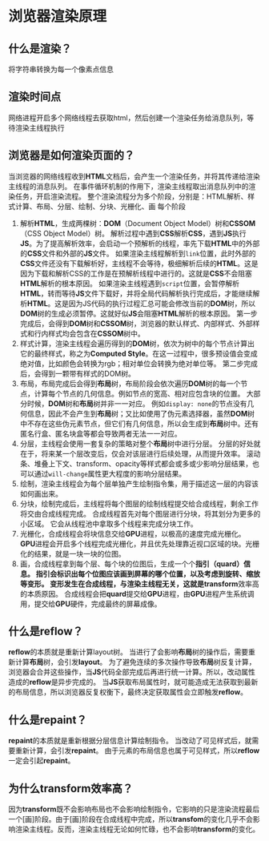 # 浏览器渲染原理

## 什么是渲染？
将字符串转换为每一个像素点信息
## 渲染时间点
网络进程开启多个网络线程去获取html，然后创建一个渲染任务给消息队列，等待渲染主线程执行
## 浏览器是如何渲染页面的？
当浏览器的网络线程收到**HTML**文档后，会产生一个渲染任务，并将其传递给渲染主线程的消息队列。
在事件循环机制的作用下，渲染主线程取出消息队列中的渲染任务，开启渲染流程。
整个渲染流程分为多个阶段，分别是：HTML解析、样式计算、布局、分层、绘制、分块、光栅化、画
每个阶段
1. 解析**HTML**，生成两棵树：**DOM**（Document Object Model）树和**CSSOM**（CSS Object Model）树。
解析过程中遇到**CSS**解析**CSS**，遇到**JS**执行**JS**。为了提高解析效率，会启动一个预解析的线程，率先下载**HTML**中的外部的**CSS**文件和外部的**JS**文件。
如果渲染主线程解析到`link`位置，此时外部的**CSS**文件还没有下载解析好，主线程不会等待，极细解析后续的**HTML**。这是因为下载和解析CSS的工作是在预解析线程中进行的。这就是**CSS**不会阻塞**HTML**解析的根本原因。
如果渲染主线程遇到`script`位置，会暂停解析**HTML**，转而等待**JS**文件下载好，并将全局代码解析执行完成后，才能继续解析**HTML**。这是因为JS代码的执行过程汇总可能会修改当前的**DOM**树，所以**DOM**树的生成必须暂停。这就好似**JS**会阻塞**HTML**解析的根本原因。
第一步完成后，会得到**DOM**树和**CSSOM**树，浏览器的默认样式、内部样式、外部样式和行内样式均会包含在**CSSOM**树中。
2. 样式计算，渲染主线程会遍历得到的**DOM**树，依次为树中的每个节点计算出它的最终样式，称之为**Computed Style**。在这一过程中，很多预设值会变成绝对值，比如颜色会转换为rgb；相对单位会转换为绝对单位等。
第二步完成后，会得到一颗带有样式的DOM树。
3. 布局，布局完成后会得到**布局**树，布局阶段会依次遍历**DOM**树的每一个节点，计算每个节点的几何信息。例如节点的宽高、相对应包含块的位置。
大部分时候，**DOM**树和**布局**树并非一一对应。
例如`display: none`的节点没有几何信息，因此不会产生到**布局**树；又比如使用了伪元素选择器，虽然**DOM**树中不存在这些伪元素节点，但它们有几何信息，所以会生成到**布局**树中。还有匿名行盒、匿名块盒等都会导致两者无法一一对应。
4. 分层，主线程会使用一套复杂的策略对整个**布局**树中进行分层。
分层的好处就在于，将来某一个层改变后，仅会对该层进行后续处理，从而提升效率。
滚动条、堆叠上下文、transform、opacity等样式都会或多或少影响分层结果，也可以通过`will-change`属性更大程度的影响分层结果。
5. 绘制，渲染主线程会为每个层单独产生绘制指令集，用于描述这一层的内容该如何画出来。
6. 分块，绘制完成后，主线程将每个图层的绘制线程提交给合成线程，剩余工作将交由合成线程完成。
合成线程首先对每个图层进行分块，将其划分为更多的小区域。
它会从线程池中拿取多个线程来完成分块工作。
7. 光栅化，合成线程会将块信息交给**GPU**进程，以极高的速度完成光栅化。
**GPU**进程会开启多个线程完成光栅化，并且优先处理靠近视口区域的块。光栅化的结果，就是一块一块的位图。
8. 画，合成线程拿到每个层、每个块的位图后，生成一个个**指引（quard）**信息。
指引会标识出每个位图应该画到屏幕的哪个位置，以及考虑到旋转、缩放等变形。
变形发生在合成线程，与渲染主线程无关，这就是**transform**效率高的本质原因。
合成线程会把**quard**提交给**GPU**进程，由**GPU**进程产生系统调用，提交给**GPU**硬件，完成最终的屏幕成像。

## 什么是reflow？
**reflow**的本质就是重新计算layout树。
当进行了会影响**布局**树的操作后，需要重新计算**布局**树，会引发**layout**。
为了避免连续的多次操作导致**布局**树反复计算，浏览器会合并这些操作，当**JS**代码全部完成后再进行统一计算。所以，改动属性造成的**reflow**是异步完成的。
当**JS**获取布局属性时，就可能造成无法获取到最新的布局信息，所以浏览器反复权衡下，最终决定获取属性会立即触发**reflow**。
## 什么是repaint？
**repaint**的本质就是重新根据分层信息计算绘制指令。
当改动了可见样式后，就需要重新计算，会引发**repaint**。
由于元素的布局信息也属于可见样式，所以**reflow**一定会引起**repaint**。
## 为什么transform效率高？
因为**transform**既不会影响布局也不会影响绘制指令，它影响的只是渲染流程最后一个[画]阶段。由于[画]阶段在合成线程中完成，所以**transfom**的变化几乎不会影响渲染主线程。反而，渲染主线程无论如何忙碌，也不会影响**transform**的变化。